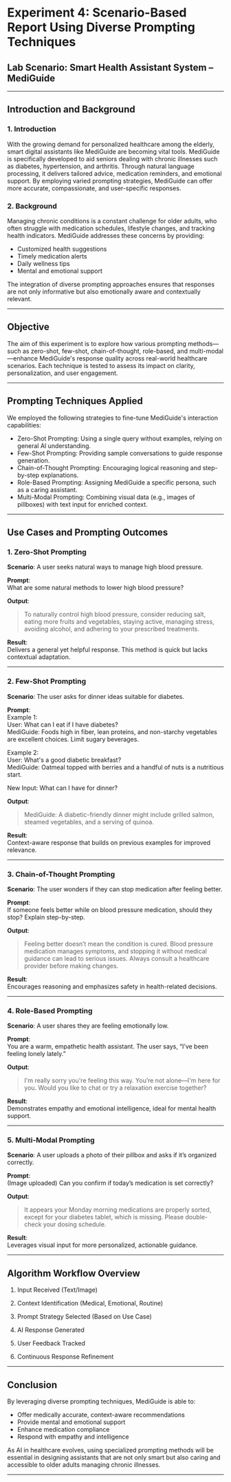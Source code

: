 # Experiment 4: Scenario-Based Report Using Diverse Prompting Techniques

## Lab Scenario: Smart Health Assistant System – MediGuide

---

## Introduction and Background

### 1. Introduction

With the growing demand for personalized healthcare among the elderly, smart digital assistants like MediGuide are becoming vital tools. MediGuide is specifically developed to aid seniors dealing with chronic illnesses such as diabetes, hypertension, and arthritis. Through natural language processing, it delivers tailored advice, medication reminders, and emotional support. By employing varied prompting strategies, MediGuide can offer more accurate, compassionate, and user-specific responses.

### 2. Background

Managing chronic conditions is a constant challenge for older adults, who often struggle with medication schedules, lifestyle changes, and tracking health indicators. MediGuide addresses these concerns by providing:
- Customized health suggestions  
- Timely medication alerts  
- Daily wellness tips  
- Mental and emotional support  

The integration of diverse prompting approaches ensures that responses are not only informative but also emotionally aware and contextually relevant.

---

## Objective

The aim of this experiment is to explore how various prompting methods—such as zero-shot, few-shot, chain-of-thought, role-based, and multi-modal—enhance MediGuide's response quality across real-world healthcare scenarios. Each technique is tested to assess its impact on clarity, personalization, and user engagement.

---

## Prompting Techniques Applied

We employed the following strategies to fine-tune MediGuide's interaction capabilities:

- Zero-Shot Prompting: Using a single query without examples, relying on general AI understanding.
- Few-Shot Prompting: Providing sample conversations to guide response generation.
- Chain-of-Thought Prompting: Encouraging logical reasoning and step-by-step explanations.
- Role-Based Prompting: Assigning MediGuide a specific persona, such as a caring assistant.
- Multi-Modal Prompting: Combining visual data (e.g., images of pillboxes) with text input for enriched context.

---

## Use Cases and Prompting Outcomes

### 1. Zero-Shot Prompting

**Scenario**: A user seeks natural ways to manage high blood pressure.

**Prompt**:  
What are some natural methods to lower high blood pressure?  

**Output**:
> To naturally control high blood pressure, consider reducing salt, eating more fruits and vegetables, staying active, managing stress, avoiding alcohol, and adhering to your prescribed treatments.

**Result**:  
Delivers a general yet helpful response. This method is quick but lacks contextual adaptation.

---

### 2. Few-Shot Prompting

**Scenario**: The user asks for dinner ideas suitable for diabetes.

**Prompt**:  
Example 1:  
User: What can I eat if I have diabetes?  
MediGuide: Foods high in fiber, lean proteins, and non-starchy vegetables are excellent choices. Limit sugary beverages.  

Example 2:  
User: What's a good diabetic breakfast?  
MediGuide: Oatmeal topped with berries and a handful of nuts is a nutritious start.  

New Input: What can I have for dinner?  

**Output**:
> MediGuide: A diabetic-friendly dinner might include grilled salmon, steamed vegetables, and a serving of quinoa.

**Result**:  
Context-aware response that builds on previous examples for improved relevance.

---

### 3. Chain-of-Thought Prompting

**Scenario**: The user wonders if they can stop medication after feeling better.

**Prompt**:  
If someone feels better while on blood pressure medication, should they stop? Explain step-by-step.  

**Output**:
> Feeling better doesn’t mean the condition is cured. Blood pressure medication manages symptoms, and stopping it without medical guidance can lead to serious issues. Always consult a healthcare provider before making changes.

**Result**:  
Encourages reasoning and emphasizes safety in health-related decisions.

---

### 4. Role-Based Prompting

**Scenario**: A user shares they are feeling emotionally low.

**Prompt**:  
You are a warm, empathetic health assistant. The user says, “I’ve been feeling lonely lately.”  

**Output**:
> I'm really sorry you're feeling this way. You’re not alone—I'm here for you. Would you like to chat or try a relaxation exercise together?

**Result**:  
Demonstrates empathy and emotional intelligence, ideal for mental health support.

---

### 5. Multi-Modal Prompting

**Scenario**: A user uploads a photo of their pillbox and asks if it’s organized correctly.

**Prompt**:  
(Image uploaded) Can you confirm if today’s medication is set correctly?  

**Output**:
> It appears your Monday morning medications are properly sorted, except for your diabetes tablet, which is missing. Please double-check your dosing schedule.

**Result**:  
Leverages visual input for more personalized, actionable guidance.

---

## Algorithm Workflow Overview

1. Input Received (Text/Image)  

2. Context Identification (Medical, Emotional, Routine)  

3. Prompt Strategy Selected (Based on Use Case)  

4. AI Response Generated  

5. User Feedback Tracked  

6. Continuous Response Refinement


---

## Conclusion

By leveraging diverse prompting techniques, MediGuide is able to:
- Offer medically accurate, context-aware recommendations  
- Provide mental and emotional support  
- Enhance medication compliance  
- Respond with empathy and intelligence  

As AI in healthcare evolves, using specialized prompting methods will be essential in designing assistants that are not only smart but also caring and accessible to older adults managing chronic illnesses.

---
